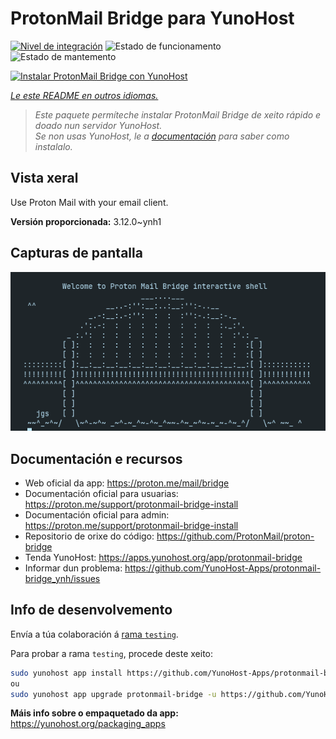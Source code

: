 <!--
NOTA: Este README foi creado automáticamente por <https://github.com/YunoHost/apps/tree/master/tools/readme_generator>
NON debe editarse manualmente.
-->

# ProtonMail Bridge para YunoHost

[![Nivel de integración](https://dash.yunohost.org/integration/protonmail-bridge.svg)](https://ci-apps.yunohost.org/ci/apps/protonmail-bridge/) ![Estado de funcionamento](https://ci-apps.yunohost.org/ci/badges/protonmail-bridge.status.svg) ![Estado de mantemento](https://ci-apps.yunohost.org/ci/badges/protonmail-bridge.maintain.svg)

[![Instalar ProtonMail Bridge con YunoHost](https://install-app.yunohost.org/install-with-yunohost.svg)](https://install-app.yunohost.org/?app=protonmail-bridge)

*[Le este README en outros idiomas.](./ALL_README.md)*

> *Este paquete permíteche instalar ProtonMail Bridge de xeito rápido e doado nun servidor YunoHost.*  
> *Se non usas YunoHost, le a [documentación](https://yunohost.org/install) para saber como instalalo.*

## Vista xeral

Use Proton Mail with your email client.


**Versión proporcionada:** 3.12.0~ynh1

## Capturas de pantalla

![Captura de pantalla de ProtonMail Bridge](./doc/screenshots/screenshot.png)

## Documentación e recursos

- Web oficial da app: <https://proton.me/mail/bridge>
- Documentación oficial para usuarias: <https://proton.me/support/protonmail-bridge-install>
- Documentación oficial para admin: <https://proton.me/support/protonmail-bridge-install>
- Repositorio de orixe do código: <https://github.com/ProtonMail/proton-bridge>
- Tenda YunoHost: <https://apps.yunohost.org/app/protonmail-bridge>
- Informar dun problema: <https://github.com/YunoHost-Apps/protonmail-bridge_ynh/issues>

## Info de desenvolvemento

Envía a túa colaboración á [rama `testing`](https://github.com/YunoHost-Apps/protonmail-bridge_ynh/tree/testing).

Para probar a rama `testing`, procede deste xeito:

```bash
sudo yunohost app install https://github.com/YunoHost-Apps/protonmail-bridge_ynh/tree/testing --debug
ou
sudo yunohost app upgrade protonmail-bridge -u https://github.com/YunoHost-Apps/protonmail-bridge_ynh/tree/testing --debug
```

**Máis info sobre o empaquetado da app:** <https://yunohost.org/packaging_apps>
